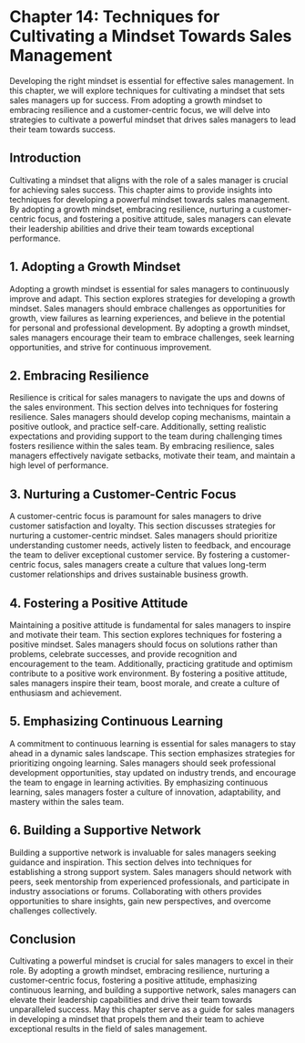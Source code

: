Chapter 14: Techniques for Cultivating a Mindset Towards Sales Management
=========================================================================

Developing the right mindset is essential for effective sales management. In this chapter, we will explore techniques for cultivating a mindset that sets sales managers up for success. From adopting a growth mindset to embracing resilience and a customer-centric focus, we will delve into strategies to cultivate a powerful mindset that drives sales managers to lead their team towards success.

**Introduction**
----------------

Cultivating a mindset that aligns with the role of a sales manager is crucial for achieving sales success. This chapter aims to provide insights into techniques for developing a powerful mindset towards sales management. By adopting a growth mindset, embracing resilience, nurturing a customer-centric focus, and fostering a positive attitude, sales managers can elevate their leadership abilities and drive their team towards exceptional performance.

**1. Adopting a Growth Mindset**
--------------------------------

Adopting a growth mindset is essential for sales managers to continuously improve and adapt. This section explores strategies for developing a growth mindset. Sales managers should embrace challenges as opportunities for growth, view failures as learning experiences, and believe in the potential for personal and professional development. By adopting a growth mindset, sales managers encourage their team to embrace challenges, seek learning opportunities, and strive for continuous improvement.

**2. Embracing Resilience**
---------------------------

Resilience is critical for sales managers to navigate the ups and downs of the sales environment. This section delves into techniques for fostering resilience. Sales managers should develop coping mechanisms, maintain a positive outlook, and practice self-care. Additionally, setting realistic expectations and providing support to the team during challenging times fosters resilience within the sales team. By embracing resilience, sales managers effectively navigate setbacks, motivate their team, and maintain a high level of performance.

**3. Nurturing a Customer-Centric Focus**
-----------------------------------------

A customer-centric focus is paramount for sales managers to drive customer satisfaction and loyalty. This section discusses strategies for nurturing a customer-centric mindset. Sales managers should prioritize understanding customer needs, actively listen to feedback, and encourage the team to deliver exceptional customer service. By fostering a customer-centric focus, sales managers create a culture that values long-term customer relationships and drives sustainable business growth.

**4. Fostering a Positive Attitude**
------------------------------------

Maintaining a positive attitude is fundamental for sales managers to inspire and motivate their team. This section explores techniques for fostering a positive mindset. Sales managers should focus on solutions rather than problems, celebrate successes, and provide recognition and encouragement to the team. Additionally, practicing gratitude and optimism contribute to a positive work environment. By fostering a positive attitude, sales managers inspire their team, boost morale, and create a culture of enthusiasm and achievement.

**5. Emphasizing Continuous Learning**
--------------------------------------

A commitment to continuous learning is essential for sales managers to stay ahead in a dynamic sales landscape. This section emphasizes strategies for prioritizing ongoing learning. Sales managers should seek professional development opportunities, stay updated on industry trends, and encourage the team to engage in learning activities. By emphasizing continuous learning, sales managers foster a culture of innovation, adaptability, and mastery within the sales team.

**6. Building a Supportive Network**
------------------------------------

Building a supportive network is invaluable for sales managers seeking guidance and inspiration. This section delves into techniques for establishing a strong support system. Sales managers should network with peers, seek mentorship from experienced professionals, and participate in industry associations or forums. Collaborating with others provides opportunities to share insights, gain new perspectives, and overcome challenges collectively.

**Conclusion**
--------------

Cultivating a powerful mindset is crucial for sales managers to excel in their role. By adopting a growth mindset, embracing resilience, nurturing a customer-centric focus, fostering a positive attitude, emphasizing continuous learning, and building a supportive network, sales managers can elevate their leadership capabilities and drive their team towards unparalleled success. May this chapter serve as a guide for sales managers in developing a mindset that propels them and their team to achieve exceptional results in the field of sales management.
